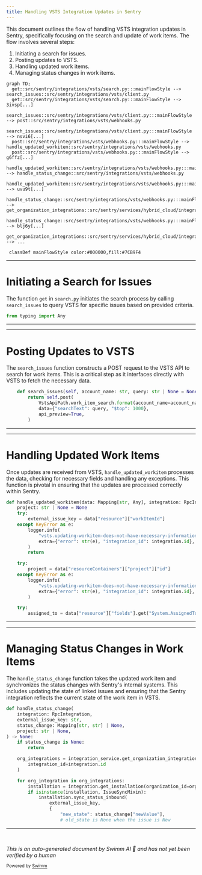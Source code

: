 ```yaml
---
title: Handling VSTS Integration Updates in Sentry
---
```

This document outlines the flow of handling VSTS integration updates in Sentry, specifically focusing on the search and update of work items. The flow involves several steps:

1. Initiating a search for issues.
2. Posting updates to VSTS.
3. Handling updated work items.
4. Managing status changes in work items.

```mermaid
graph TD;
  get::src/sentry/integrations/vsts/search.py:::mainFlowStyle --> search_issues::src/sentry/integrations/vsts/client.py
  get::src/sentry/integrations/vsts/search.py:::mainFlowStyle --> 3ivsp[...]
  search_issues::src/sentry/integrations/vsts/client.py:::mainFlowStyle --> post::src/sentry/integrations/vsts/webhooks.py
  search_issues::src/sentry/integrations/vsts/client.py:::mainFlowStyle --> nsvi6[...]
  post::src/sentry/integrations/vsts/webhooks.py:::mainFlowStyle --> handle_updated_workitem::src/sentry/integrations/vsts/webhooks.py
  post::src/sentry/integrations/vsts/webhooks.py:::mainFlowStyle --> g6ffz[...]
  handle_updated_workitem::src/sentry/integrations/vsts/webhooks.py:::mainFlowStyle --> handle_status_change::src/sentry/integrations/vsts/webhooks.py
  handle_updated_workitem::src/sentry/integrations/vsts/webhooks.py:::mainFlowStyle --> uvu9t[...]
  handle_status_change::src/sentry/integrations/vsts/webhooks.py:::mainFlowStyle --> get_organization_integrations::src/sentry/services/hybrid_cloud/integration/impl.py
  handle_status_change::src/sentry/integrations/vsts/webhooks.py:::mainFlowStyle --> blj6y[...]
  get_organization_integrations::src/sentry/services/hybrid_cloud/integration/impl.py:::mainFlowStyle --> ...

 classDef mainFlowStyle color:#000000,fill:#7CB9F4
```

<SwmSnippet path="/src/sentry/integrations/vsts/search.py" line="1">

---

# Initiating a Search for Issues

The function `get` in `search.py` initiates the search process by calling `search_issues` to query VSTS for specific issues based on provided criteria.

```python
from typing import Any
```

---

</SwmSnippet>

<SwmSnippet path="/src/sentry/integrations/vsts/client.py" line="415">

---

# Posting Updates to VSTS

The `search_issues` function constructs a POST request to the VSTS API to search for work items. This is a critical step as it interfaces directly with VSTS to fetch the necessary data.

```python
    def search_issues(self, account_name: str, query: str | None = None) -> Response:
        return self.post(
            VstsApiPath.work_item_search.format(account_name=account_name),
            data={"searchText": query, "$top": 1000},
            api_preview=True,
        )
```

---

</SwmSnippet>

<SwmSnippet path="/src/sentry/integrations/vsts/webhooks.py" line="151">

---

# Handling Updated Work Items

Once updates are received from VSTS, `handle_updated_workitem` processes the data, checking for necessary fields and handling any exceptions. This function is pivotal in ensuring that the updates are processed correctly within Sentry.

```python
def handle_updated_workitem(data: Mapping[str, Any], integration: RpcIntegration) -> None:
    project: str | None = None
    try:
        external_issue_key = data["resource"]["workItemId"]
    except KeyError as e:
        logger.info(
            "vsts.updating-workitem-does-not-have-necessary-information",
            extra={"error": str(e), "integration_id": integration.id},
        )
        return

    try:
        project = data["resourceContainers"]["project"]["id"]
    except KeyError as e:
        logger.info(
            "vsts.updating-workitem-does-not-have-necessary-information",
            extra={"error": str(e), "integration_id": integration.id},
        )

    try:
        assigned_to = data["resource"]["fields"].get("System.AssignedTo")
```

---

</SwmSnippet>

<SwmSnippet path="/src/sentry/integrations/vsts/webhooks.py" line="124">

---

# Managing Status Changes in Work Items

The `handle_status_change` function takes the updated work item and synchronizes the status changes with Sentry's internal systems. This includes updating the state of linked issues and ensuring that the Sentry integration reflects the current state of the work item in VSTS.

```python
def handle_status_change(
    integration: RpcIntegration,
    external_issue_key: str,
    status_change: Mapping[str, str] | None,
    project: str | None,
) -> None:
    if status_change is None:
        return

    org_integrations = integration_service.get_organization_integrations(
        integration_id=integration.id
    )

    for org_integration in org_integrations:
        installation = integration.get_installation(organization_id=org_integration.organization_id)
        if isinstance(installation, IssueSyncMixin):
            installation.sync_status_inbound(
                external_issue_key,
                {
                    "new_state": status_change["newValue"],
                    # old_state is None when the issue is New
```

---

</SwmSnippet>

&nbsp;

*This is an auto-generated document by Swimm AI 🌊 and has not yet been verified by a human*

<SwmMeta version="3.0.0" repo-id="Z2l0aHViJTNBJTNBc2VudHJ5JTNBJTNBZ2V0c2VudHJ5" repo-name="sentry"><sup>Powered by [Swimm](/)</sup></SwmMeta>
